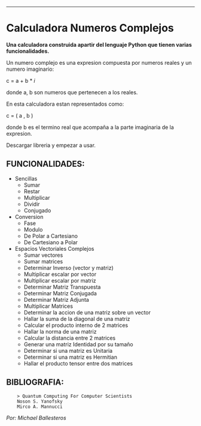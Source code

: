 ---------------------------------------
# Calculadora Numeros Complejos

**Una calculadora construida apartir del lenguaje Python que tienen varias funcionalidades.**

Un numero complejo es una expresion compuesta por numeros reales y un numero imaginario:

c = a + b * *i*


donde a, b son numeros que pertenecen a los reales.

En esta calculadora estan representados como:


c = ( a , b )


donde b es el termino real que acompaña a la parte imaginaria de la expresion.

Descargar libreria y empezar a usar.

## FUNCIONALIDADES:
* Sencillas
    - Sumar
    - Restar
    - Multiplicar
    - Dividir
    - Conjugado
* Conversion
    - Fase
    - Modulo
    - De Polar a Cartesiano
    - De Cartesiano a Polar
* Espacios Vectoriales Complejos
    - Sumar vectores
    - Sumar matrices
    - Determinar Inverso (vector y matriz)
    - Multiplicar escalar por vector
    - Multiplicar escalar por matriz
    - Determinar Matriz Transpuesta
    - Determinar Matriz Conjugada
    - Determinar Matriz Adjunta
    - Multiplicar Matrices
    - Determinar la accion de una matriz sobre un vector
    - Hallar la suma de la diagonal de una matriz
    - Calcular el producto interno de 2 matrices
    - Hallar la norma de una matriz
    - Calcular la distancia entre 2 matrices
    - Generar una matriz Identidad por su tamaño
    - Determinar si una matriz es Unitaria
    - Determinar si una matriz es Hermitian
    - Hallar el producto tensor entre dos matrices
    
    
## BIBLIOGRAFIA:


        > Quantum Computing For Computer Scientists 
        Noson S. Yanofsky 
        Mirco A. Mannucci
    
    
    
*Por: Michael Ballesteros*
